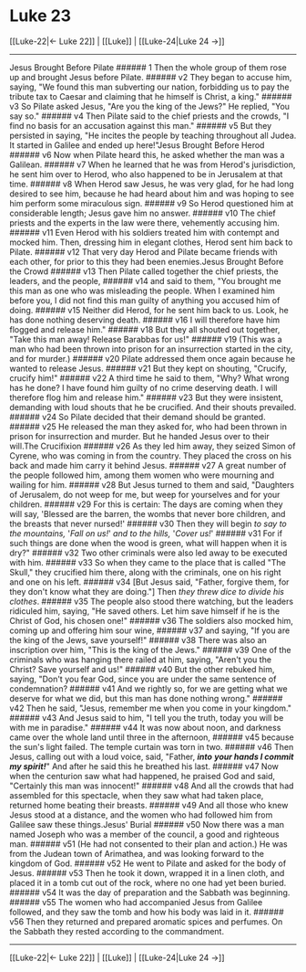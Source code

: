 # Luke 23

[[Luke-22|← Luke 22]] | [[Luke]] | [[Luke-24|Luke 24 →]]
***

Jesus Brought Before Pilate ###### 1 Then the whole group of them rose up and brought Jesus before Pilate. ###### v2 They began to accuse him, saying, "We found this man subverting our nation, forbidding us to pay the tribute tax to Caesar and claiming that he himself is Christ, a king." ###### v3 So Pilate asked Jesus, "Are you the king of the Jews?" He replied, "You say so." ###### v4 Then Pilate said to the chief priests and the crowds, "I find no basis for an accusation against this man." ###### v5 But they persisted in saying, "He incites the people by teaching throughout all Judea. It started in Galilee and ended up here!"Jesus Brought Before Herod ###### v6 Now when Pilate heard this, he asked whether the man was a Galilean. ###### v7 When he learned that he was from Herod's jurisdiction, he sent him over to Herod, who also happened to be in Jerusalem at that time. ###### v8 When Herod saw Jesus, he was very glad, for he had long desired to see him, because he had heard about him and was hoping to see him perform some miraculous sign. ###### v9 So Herod questioned him at considerable length; Jesus gave him no answer. ###### v10 The chief priests and the experts in the law were there, vehemently accusing him. ###### v11 Even Herod with his soldiers treated him with contempt and mocked him. Then, dressing him in elegant clothes, Herod sent him back to Pilate. ###### v12 That very day Herod and Pilate became friends with each other, for prior to this they had been enemies.Jesus Brought Before the Crowd ###### v13 Then Pilate called together the chief priests, the leaders, and the people, ###### v14 and said to them, "You brought me this man as one who was misleading the people. When I examined him before you, I did not find this man guilty of anything you accused him of doing. ###### v15 Neither did Herod, for he sent him back to us. Look, he has done nothing deserving death. ###### v16 I will therefore have him flogged and release him." ###### v18 But they all shouted out together, "Take this man away! Release Barabbas for us!" ###### v19 (This was a man who had been thrown into prison for an insurrection started in the city, and for murder.) ###### v20 Pilate addressed them once again because he wanted to release Jesus. ###### v21 But they kept on shouting, "Crucify, crucify him!" ###### v22 A third time he said to them, "Why? What wrong has he done? I have found him guilty of no crime deserving death. I will therefore flog him and release him." ###### v23 But they were insistent, demanding with loud shouts that he be crucified. And their shouts prevailed. ###### v24 So Pilate decided that their demand should be granted. ###### v25 He released the man they asked for, who had been thrown in prison for insurrection and murder. But he handed Jesus over to their will.The Crucifixion ###### v26 As they led him away, they seized Simon of Cyrene, who was coming in from the country. They placed the cross on his back and made him carry it behind Jesus. ###### v27 A great number of the people followed him, among them women who were mourning and wailing for him. ###### v28 But Jesus turned to them and said, "Daughters of Jerusalem, do not weep for me, but weep for yourselves and for your children. ###### v29 For this is certain: The days are coming when they will say, 'Blessed are the barren, the wombs that never bore children, and the breasts that never nursed!' ###### v30 Then they will begin _to say to the mountains,_ '_Fall on us!_' _and_ _to the hills,_ '_Cover us!_' ###### v31 For if such things are done when the wood is green, what will happen when it is dry?" ###### v32 Two other criminals were also led away to be executed with him. ###### v33 So when they came to the place that is called "The Skull," they crucified him there, along with the criminals, one on his right and one on his left. ###### v34 [But Jesus said, "Father, forgive them, for they don't know what they are doing."] Then _they threw dice_ _to divide his clothes_. ###### v35 The people also stood there watching, but the leaders ridiculed him, saying, "He saved others. Let him save himself if he is the Christ of God, his chosen one!" ###### v36 The soldiers also mocked him, coming up and offering him sour wine, ###### v37 and saying, "If you are the king of the Jews, save yourself!" ###### v38 There was also an inscription over him, "This is the king of the Jews." ###### v39 One of the criminals who was hanging there railed at him, saying, "Aren't you the Christ? Save yourself and us!" ###### v40 But the other rebuked him, saying, "Don't you fear God, since you are under the same sentence of condemnation? ###### v41 And we rightly so, for we are getting what we deserve for what we did, but this man has done nothing wrong." ###### v42 Then he said, "Jesus, remember me when you come in your kingdom." ###### v43 And Jesus said to him, "I tell you the truth, today you will be with me in paradise." ###### v44 It was now about noon, and darkness came over the whole land until three in the afternoon, ###### v45 because the sun's light failed. The temple curtain was torn in two. ###### v46 Then Jesus, calling out with a loud voice, said, "Father, **_into_** **_your hands I commit my spirit!_**" And after he said this he breathed his last. ###### v47 Now when the centurion saw what had happened, he praised God and said, "Certainly this man was innocent!" ###### v48 And all the crowds that had assembled for this spectacle, when they saw what had taken place, returned home beating their breasts. ###### v49 And all those who knew Jesus stood at a distance, and the women who had followed him from Galilee saw these things.Jesus' Burial ###### v50 Now there was a man named Joseph who was a member of the council, a good and righteous man. ###### v51 (He had not consented to their plan and action.) He was from the Judean town of Arimathea, and was looking forward to the kingdom of God. ###### v52 He went to Pilate and asked for the body of Jesus. ###### v53 Then he took it down, wrapped it in a linen cloth, and placed it in a tomb cut out of the rock, where no one had yet been buried. ###### v54 It was the day of preparation and the Sabbath was beginning. ###### v55 The women who had accompanied Jesus from Galilee followed, and they saw the tomb and how his body was laid in it. ###### v56 Then they returned and prepared aromatic spices and perfumes. On the Sabbath they rested according to the commandment.

***
[[Luke-22|← Luke 22]] | [[Luke]] | [[Luke-24|Luke 24 →]]
